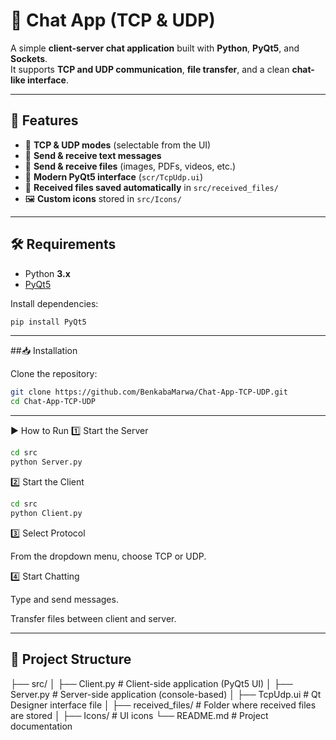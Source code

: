 # 📡 Chat App (TCP & UDP)

A simple **client-server chat application** built with **Python**, **PyQt5**, and **Sockets**.  
It supports **TCP and UDP communication**, **file transfer**, and a clean **chat-like interface**.

---

## 🚀 Features
- 🔗 **TCP & UDP modes** (selectable from the UI)
- 💬 **Send & receive text messages**
- 📂 **Send & receive files** (images, PDFs, videos, etc.)
- 🎨 **Modern PyQt5 interface** (`scr/TcpUdp.ui`)
- 📁 **Received files saved automatically** in `src/received_files/`
- 🖼️ **Custom icons** stored in `src/Icons/`

---

## 🛠️ Requirements
- Python **3.x**
- [PyQt5](https://pypi.org/project/PyQt5/)

Install dependencies:
```bash
pip install PyQt5
```

---

##📥 Installation

Clone the repository:
```bash
git clone https://github.com/BenkabaMarwa/Chat-App-TCP-UDP.git
cd Chat-App-TCP-UDP
```

---

▶️ How to Run
1️⃣ Start the Server
```bash
cd src
python Server.py
```
2️⃣ Start the Client
```bash
cd src
python Client.py
```

3️⃣ Select Protocol

From the dropdown menu, choose TCP or UDP.

4️⃣ Start Chatting

Type and send messages.

Transfer files between client and server.

---
## 📂 Project Structure
├── src/
│   ├── Client.py          # Client-side application (PyQt5 UI)
│   ├── Server.py          # Server-side application (console-based)
│   ├── TcpUdp.ui          # Qt Designer interface file
│   ├── received_files/    # Folder where received files are stored
│   ├── Icons/             # UI icons
└── README.md              # Project documentation








